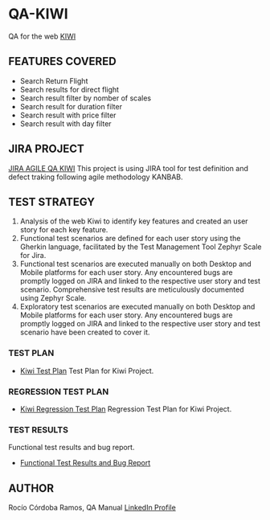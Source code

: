 # QA-KIWI
QA for the web [KIWI](https://www.kiwi.com/es/)

## FEATURES COVERED
* Search Return Flight
* Search results for direct flight
* Search result filter by nomber of scales
* Search result for duration filter
* Search result with price filter
* Search result with day filter


## JIRA PROJECT
[JIRA AGILE QA KIWI](https://rociocordoba.atlassian.net/jira/software/projects/QK/boards/4)
This project is using JIRA tool for test definition and defect traking following agile methodology KANBAB.



## TEST STRATEGY

1. Analysis of the web Kiwi to identify key features and created an user story for each key feature.
2. Functional test scenarios are defined for each user story using the Gherkin language, facilitated by the Test Management Tool Zephyr Scale for Jira.
3. Functional test scenarios are executed manually on both Desktop and Mobile platforms for each user story. Any encountered bugs are promptly logged on JIRA and linked to the respective user story and test scenario. Comprehensive test results are meticulously documented using Zephyr Scale.
4. Exploratory test scenarios are executed manually on both Desktop and Mobile platforms for each user story. Any encountered bugs are promptly logged on JIRA and linked to the respective user story and test scenario have been created to cover it.


### TEST PLAN
*  [Kiwi Test Plan](Test-plan-Kiwi.pdf)
Test Plan for Kiwi Project.

### REGRESSION TEST PLAN
* [Kiwi Regression Test Plan](regression-test-plan-kiwi.pdf)
Regression Test Plan for Kiwi Project.

### TEST RESULTS
Functional test results and bug report.
* [Functional Test Results and Bug Report](Test-results-and-bugs-report-kiwi.pdf) 


## AUTHOR
Rocío Córdoba Ramos, QA Manual
[LinkedIn Profile](https://www.linkedin.com/in/rocio-cordoba-ramos-34b47a93/)
